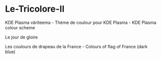 # Le-Tricolore-II
KDE Plasma väriteema - Thème de coulour pour KDE Plasma - KDE Plasma colour scheme

Le jour de gloire

Les coulours de drapeau de la France - Colours of flag of France (dark blue)
